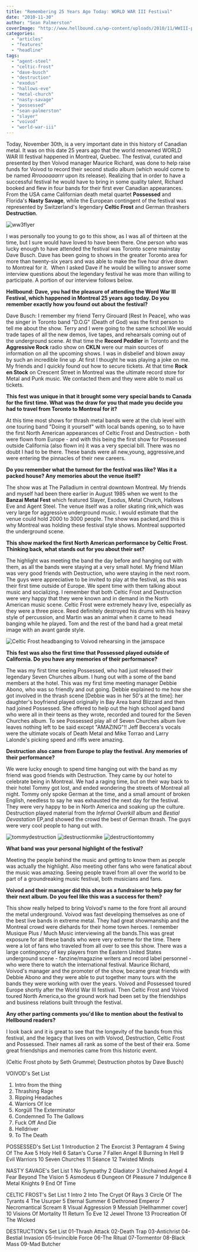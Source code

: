 ```yaml
---
title: "Remembering 25 Years Ago Today: WORLD WAR III Festival"
date: "2010-11-30"
author: "Sean Palmerston"
coverImage: "http://www.hellbound.ca/wp-content/uploads/2010/11/WWIII-poster.jpg"
categories:
  - "articles"
  - "features"
  - "headline"
tags:
  - "agent-steel"
  - "celtic-frost"
  - "dave-busch"
  - "destruction"
  - "exodus"
  - "hallows-eve"
  - "metal-church"
  - "nasty-savage"
  - "possessed"
  - "sean-palmerston"
  - "slayer"
  - "voivod"
  - "world-war-iii"
---
```


Today, November 30th, is a very important date in this history of Canadian metal. It was on this date 25 years ago that the world renowned WORLD WAR III festival happened in Montreal, Quebec. The festival, curated and presented by then Voivod manager Maurice Richard, was done to help raise funds for Voivod to record their second studio album (which would come to be named _Rrroooaaarrr_ upon its release). Realizing that in order to have a successful festival he would have to bring in some quality talent, Richard booked and flew in four bands for their first ever Canadian appearances. From the USA came Californian death metal quartet **Possessed** and Florida's **Nasty Savage**, while the European contingent of the festival was represented by Switzerland's legendary **Celtic Frost** and German thrashers **Destruction**.

![](http://www.hellbound.ca/wp-content/uploads/2010/11/ww3flyer.jpg "ww3flyer")

I was personally too young to go to this show, as I was all of thirteen at the time, but I sure would have loved to have been there. One person who was lucky enough to have attended the festival was Toronto scene mainstay Dave Busch. Dave has been going to shows in the greater Toronto area for more than twenty-six years and was able to make the five hour drive down to Montreal for it.  When I asked Dave if he would be willing to answer some interview questions about the legendary festival he was more than willing to participate. A portion of our interview follows below.

**Hellbound: Dave, you had the pleasure of attending the Word War III Festival, which happened in Montreal 25 years ago today. Do you remember exactly how you found out about the festival?**

Dave Busch: I remember my friend Terry Girouard \[Rest In Peace\], who was the singer in Toronto band "D.O.G" (Death of God) was the first person to tell me about the show. Terry and I were going to the same school.We would trade tapes of all the new demos, live tapes, and rehearsals coming out of the underground scene. At that time the **Record Peddler** in Toronto and the **Aggressive Rock** radio show on **CKLN** were our main sources of information on all the upcoming shows. I was in disbelief and blown away by such an incredible line up .At first I thought he was playing a joke on me. My friends and I quickly found out how to secure tickets. At that time **Rock en Stock** on Crescent Street in Montreal was the ultimate record store for Metal and Punk music. We contacted them and they were able to mail us tickets.

**This fest was unique in that it brought some very special bands to Canada for the first time. What was the draw for you that made you decide you had to travel from Toronto to Montreal for it?**

At this time most shows for thrash metal bands were at the club level with one touring band "Doing it yourself" with local bands opening, so to have the first North American appearances of Celtic Frost and Destruction - both were flown from Europe - and with this being the first show for Possessed outside California (also flown in) it was a very special bill. There was no doubt I had to be there. These bands were all new,young, aggressive,and were entering the pinnacles of their new careers.

**Do you remember what the turnout for the festival was like? Was it a packed house? Any memories about the venue itself?**

The show was at The Palladium in central downtown Montreal. My friends and myself had been there earlier in August 1985 when we went to the **Banzai Metal Fest** which featured Slayer, Exodus, Metal Church, Hallows Eve and Agent Steel. The venue itself was a roller skating rink,which was very large for aggressive underground music. I would estimate that the venue could hold 2000 to 3000 people. The show was packed,and this is why Montreal was holding these festival style shows. Montreal supported the underground scene.

**This show marked the first North American performance by Celtic Frost. Thinking back, what stands out for you about their set?**

The highlight was meeting the band the day before and hanging out with them, as all the bands were staying at a very small hotel. My friend Milan was very good friends with Destruction, who were staying in the next room. The guys were appreciative to be invited to play at the festival, as this was their first time outside of Europe. We spent time with them talking about music and socializing. I remember that both Celtic Frost and Destruction were very happy that they were known and in demand in the North American music scene. Celtic Frost were extremely heavy live, especially as they were a three piece. Reed definitely destroyed his drums with his heavy style of percussion, and Martin was an animal when it came to head banging while he played. Tom and the rest of the band had a great metal image with an avant garde style.

![Celtic Frost headbanging to Voivod rehearsing in the jamspace](http://www.hellbound.ca/wp-content/uploads/2010/11/celticfrostvoivodrehearsal-595x505.jpg "")

**This fest was also the first time that Possessed played outside of California. Do you have any memories of their performance?**

The was my first time seeing Possessed, who had just released their legendary Seven Churches album. I hung out with a some of the band members at the hotel. This was my first time meeting manager Debbie Abono, who was so friendly and out going. Debbie explained to me how she got involved in the thrash scene \[Debbie was in her 50's at the time\]: her daughter's boyfriend played originally in Bay Area band Blizzard and then had joined Possessed. She offered to help out the high school aged band who were all in their teens as they wrote, recorded and toured for the Seven Churches album. To see Possessed play all of Seven Churches album live leaves nothing left to be said except "AMAZING"!! Jeff Beccera's vocals were the ultimate vocals of Death Metal and Mike Torrao and Larry Lalonde's picking speed and riffs were amazing.

**Destruction also came from Europe to play the festival. Any memories of their performance?**

We were lucky enough to spend time hanging out with the band as my friend was good friends with Destruction. They came by our hotel to celebrate being in Montreal. We had a raging time, but on their way back to their hotel Tommy got lost, and ended wondering the streets of Montreal all night. Tommy only spoke German at the time, and a small amount of broken English, needless to say he was exhausted the next day for the festival. They were very happy to be in North America and soaking up the culture. Destruction played material from the _Infernal Overkill_ album and _Bestial Devastation_ EP,and showed the crowd the best of German thrash. The guys were very cool people to hang out with.


![](http://www.hellbound.ca/wp-content/uploads/2010/11/tommydestruction-150x150.jpg "tommydestruction")
![](http://www.hellbound.ca/wp-content/uploads/2010/11/destructionmike-150x150.jpg "destructionmike")
![](http://www.hellbound.ca/wp-content/uploads/2010/11/destructiontommy-150x150.jpg "destructiontommy")


**What band was your personal highlight of the festival?**

Meeting the people behind the music and getting to know them as people was actually the highlight. Also meeting other fans who were fanatical about the music was amazing. Seeing people travel from all over the world to be part of a groundreaking music festival, both musicians and fans.

**Voivod and their manager did this show as a fundraiser to help pay for their next album. Do you feel like this was a success for them?**

This show really helped to bring Voivod's name to the fore front all around the metal underground. Voivod was fast developing themselves as one of the best live bands in extreme metal. They had great showmanship and the Montreal crowd were diehards for their home town heroes. I remember Musique Plus / Much Music interviewing all the bands.This was great exposure for all these bands who were very extreme for the time. There were a lot of fans who traveled from all over to see this show. There was a large contingency of key players from the Eastern United States underground scene - fanzine/magazine writers and record label personnel - who were there to watch the international festival. Maurice Richard, Voivod's manager and the promoter of the show, became great friends with Debbie Abono and they were able to put together many tours with the bands they were working with over the years. Voivod and Possessed toured Europe shortly after the World War III festival. Then Celtic Frost and Voivod toured North America,so the ground work had been set by the friendships and business relations built through the festival.

**Any other parting comments you'd like to mention about the festival to Hellbound readers?**

I look back and it is great to see that the longevity of the bands from this festival, and the legacy that lives on with Voivod, Destruction, Celtic Frost and Possessed. Their names all rank as some of the best of their era. Some great friendships and memories came from this historic event.

(Celtic Frost photo by Seth Grummel; Destruction photos by Dave Busch)

VOIVOD's Set List
1. Intro from the thing
2. Thrashing Rage
3. Ripping Headaches
4. Warriors Of Ice
5. Korgüll The Exterminator
6. Condemned To The Gallows
7. Fuck Off And Die
8. Helldriver
9. To The Death

POSSESSED's Set List 1 Introduction 2 The Exorcist 3 Pentagram 4 Swing Of The Axe 5 Holy Hell 6 Satan's Curse 7 Fallen Angel 8 Burning In Hell 9 Evil Warriors 10 Seven Churches 11 Séance 12 Twisted Minds

NASTY SAVAGE's Set List 1 No Sympathy 2 Gladiator 3 Unchained Angel 4 Fear Beyond The Vision 5 Asmodeus 6 Dungeon Of Pleasure 7 Indulgence 8 Metal Knights 9 End Of Time

CELTIC FROST's Set List 1 Intro 2 Into The Crypt Of Rays 3 Circle Of The Tyrants 4 The Usurper 5 Eternal Summer 6 Dethroned Emperor 7 Necromantical Scream 8 Visual Aggression 9 Messiah \[Hellhammer cover\] 10 Visions Of Mortality 11 Return To Eve 12 Jewel Throne 13 Procreation Of The Wicked

DESTRUCTION's Set List 01-Thrash Attack 02-Death Trap 03-Antichrist 04-Bestial Invasion 05-Invincible Force 06-The Ritual 07-Tormentor 08-Black Mass 09-Mad Butcher
